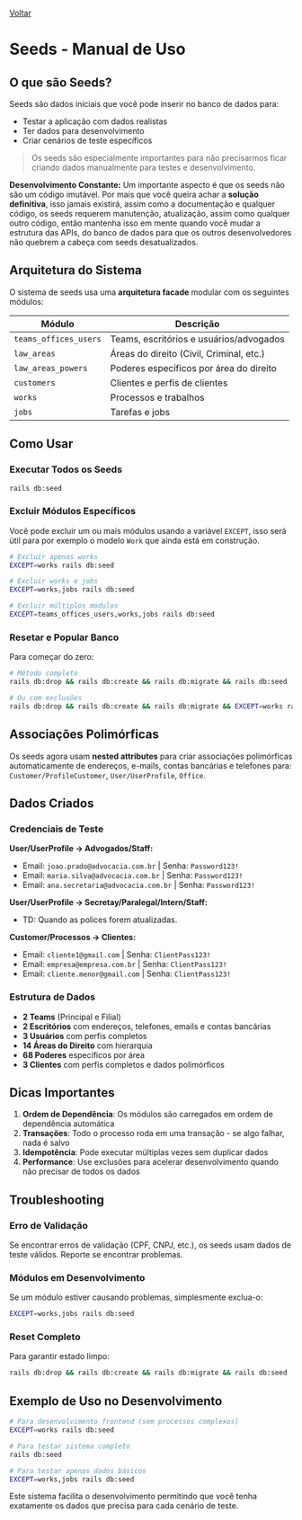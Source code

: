 [Voltar](../README.md)

# Seeds - Manual de Uso

## O que são Seeds?

Seeds são dados iniciais que você pode inserir no banco de dados para:

- Testar a aplicação com dados realistas
- Ter dados para desenvolvimento
- Criar cenários de teste específicos

> Os seeds são especialmente importantes para não precisarmos ficar criando dados manualmente para testes e desenvolvimento.

**Desenvolvimento Constante:** Um importante aspecto é que os seeds não são um código imutável. Por mais que você queira achar a **solução definitiva**, isso jamais existirá, assim como a documentação e qualquer código, os seeds requerem manutenção, atualização, assim como qualquer outro código, então mantenha isso em mente quando você mudar a estrutura das APIs, do banco de dados para que os outros desenvolvedores não quebrem a cabeça com seeds desatualizados.

## Arquitetura do Sistema

O sistema de seeds usa uma **arquitetura facade** modular com os seguintes módulos:

| Módulo | Descrição |
|--------|-----------|
| `teams_offices_users` | Teams, escritórios e usuários/advogados |
| `law_areas` | Áreas do direito (Civil, Criminal, etc.) |
| `law_areas_powers` | Poderes específicos por área do direito |
| `customers` | Clientes e perfis de clientes |
| `works` | Processos e trabalhos |
| `jobs` | Tarefas e jobs |

## Como Usar

### Executar Todos os Seeds

```bash
rails db:seed
```

### Excluir Módulos Específicos

Você pode excluir um ou mais módulos usando a variável `EXCEPT`, isso será útil para por exemplo o modelo `Work` que ainda está em construção.

```bash
# Excluir apenas works
EXCEPT=works rails db:seed

# Excluir works e jobs
EXCEPT=works,jobs rails db:seed

# Excluir múltiplos módulos
EXCEPT=teams_offices_users,works,jobs rails db:seed
```

### Resetar e Popular Banco

Para começar do zero:

```bash
# Método completo
rails db:drop && rails db:create && rails db:migrate && rails db:seed

# Ou com exclusões
rails db:drop && rails db:create && rails db:migrate && EXCEPT=works rails db:seed
```

## Associações Polimórficas

Os seeds agora usam **nested attributes** para criar associações polimórficas automaticamente de endereços, e-mails, contas bancárias e telefones para: `Customer/ProfileCustomer`, `User/UserProfile`, `Office`.

## Dados Criados

### Credenciais de Teste

**User/UserProfile -> Advogados/Staff:**
- Email: `joao.prado@advocacia.com.br` | Senha: `Password123!`
- Email: `maria.silva@advocacia.com.br` | Senha: `Password123!`
- Email: `ana.secretaria@advocacia.com.br` | Senha: `Password123!`

**User/UserProfile -> Secretay/Paralegal/Intern/Staff:**
- TD: Quando as polices forem atualizadas.

**Customer/Processos -> Clientes:**
- Email: `cliente1@gmail.com` | Senha: `ClientPass123!`
- Email: `empresa@empresa.com.br` | Senha: `ClientPass123!`
- Email: `cliente.menor@gmail.com` | Senha: `ClientPass123!`

### Estrutura de Dados

- **2 Teams** (Principal e Filial)
- **2 Escritórios** com endereços, telefones, emails e contas bancárias
- **3 Usuários** com perfis completos
- **14 Áreas do Direito** com hierarquia
- **68 Poderes** específicos por área
- **3 Clientes** com perfis completos e dados polimórficos

## Dicas Importantes

1. **Ordem de Dependência**: Os módulos são carregados em ordem de dependência automática
2. **Transações**: Todo o processo roda em uma transação - se algo falhar, nada é salvo
3. **Idempotência**: Pode executar múltiplas vezes sem duplicar dados
4. **Performance**: Use exclusões para acelerar desenvolvimento quando não precisar de todos os dados

## Troubleshooting

### Erro de Validação
Se encontrar erros de validação (CPF, CNPJ, etc.), os seeds usam dados de teste válidos. Reporte se encontrar problemas.

### Módulos em Desenvolvimento
Se um módulo estiver causando problemas, simplesmente exclua-o:
```bash
EXCEPT=works,jobs rails db:seed
```

### Reset Completo
Para garantir estado limpo:
```bash
rails db:drop && rails db:create && rails db:migrate && rails db:seed
```

## Exemplo de Uso no Desenvolvimento

```bash
# Para desenvolvimento frontend (sem processos complexos)
EXCEPT=works rails db:seed

# Para testar sistema completo
rails db:seed

# Para testar apenas dados básicos
EXCEPT=works,jobs rails db:seed
```

Este sistema facilita o desenvolvimento permitindo que você tenha exatamente os dados que precisa para cada cenário de teste.
